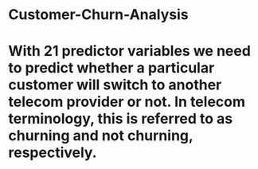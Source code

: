 # Customer-Churn-Analysis
# With 21 predictor variables we need to predict whether a particular customer will switch to another telecom provider or not. In telecom terminology, this is referred to as churning and not churning, respectively.
